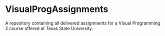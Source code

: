 # VisualProgAssignments
A repository containing all delivered assignments for a Visual Programming 2 course offered at Texas State University.
